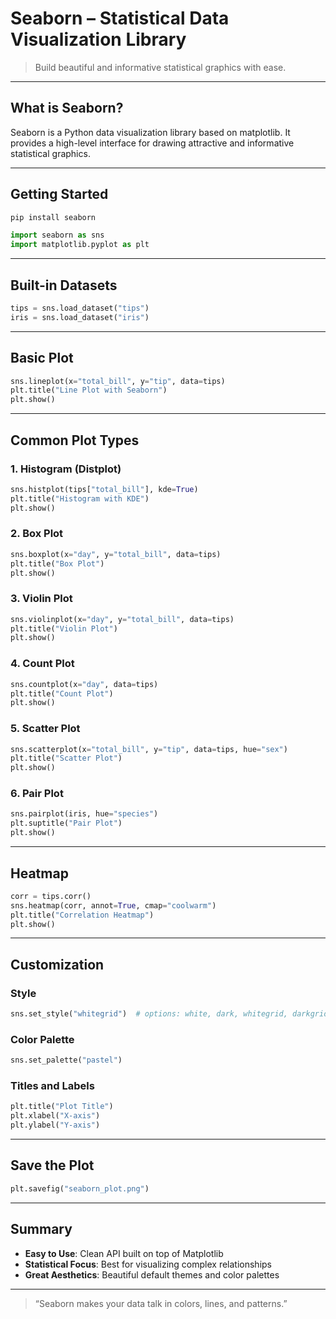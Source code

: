 # Seaborn – Statistical Data Visualization Library

> Build beautiful and informative statistical graphics with ease.

---

## What is Seaborn?

Seaborn is a Python data visualization library based on matplotlib. It provides a high-level interface for drawing attractive and informative statistical graphics.

---

## Getting Started

```bash
pip install seaborn
```

```python
import seaborn as sns
import matplotlib.pyplot as plt
```

---

## Built-in Datasets

```python
tips = sns.load_dataset("tips")
iris = sns.load_dataset("iris")
```

---

## Basic Plot

```python
sns.lineplot(x="total_bill", y="tip", data=tips)
plt.title("Line Plot with Seaborn")
plt.show()
```

---

## Common Plot Types

### 1. Histogram (Distplot)

```python
sns.histplot(tips["total_bill"], kde=True)
plt.title("Histogram with KDE")
plt.show()
```

### 2. Box Plot

```python
sns.boxplot(x="day", y="total_bill", data=tips)
plt.title("Box Plot")
plt.show()
```

### 3. Violin Plot

```python
sns.violinplot(x="day", y="total_bill", data=tips)
plt.title("Violin Plot")
plt.show()
```

### 4. Count Plot

```python
sns.countplot(x="day", data=tips)
plt.title("Count Plot")
plt.show()
```

### 5. Scatter Plot

```python
sns.scatterplot(x="total_bill", y="tip", data=tips, hue="sex")
plt.title("Scatter Plot")
plt.show()
```

### 6. Pair Plot

```python
sns.pairplot(iris, hue="species")
plt.suptitle("Pair Plot")
plt.show()
```

---

## Heatmap

```python
corr = tips.corr()
sns.heatmap(corr, annot=True, cmap="coolwarm")
plt.title("Correlation Heatmap")
plt.show()
```

---

## Customization

### Style

```python
sns.set_style("whitegrid")  # options: white, dark, whitegrid, darkgrid, ticks
```

### Color Palette

```python
sns.set_palette("pastel")
```

### Titles and Labels

```python
plt.title("Plot Title")
plt.xlabel("X-axis")
plt.ylabel("Y-axis")
```

---

## Save the Plot

```python
plt.savefig("seaborn_plot.png")
```

---

## Summary

- **Easy to Use**: Clean API built on top of Matplotlib
- **Statistical Focus**: Best for visualizing complex relationships
- **Great Aesthetics**: Beautiful default themes and color palettes

---

> “Seaborn makes your data talk in colors, lines, and patterns.”